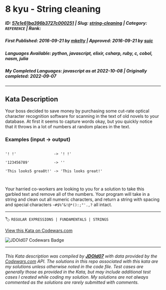 # 8 kyu - String cleaning

##### **ID**: [57e1e61ba396b3727c000251](https://www.codewars.com/kata/57e1e61ba396b3727c000251) | **Slug**: [string-cleaning](https://www.codewars.com/kata/57e1e61ba396b3727c000251) | **Category**: `REFERENCE` | **Rank**: <span style="color:white">8 kyu</span>

##### **First Published**: 2016-09-21 ***by*** [mkelty](https://www.codewars.com/users/mkelty) | **Approved**: 2016-09-21 ***by*** [suic](https://www.codewars.com/users/suic)

##### **Languages Available**: python, javascript, elixir, csharp, ruby, c, cobol, nasm, julia

##### **My Completed Languages**: javascript ***as at*** 2022-10-08 | **Originally completed**: 2022-09-07

---

## Kata Description


Your boss decided to save money by purchasing some cut-rate optical character recognition software for scanning in the text of old novels to your database. At first it seems to capture words okay, but you quickly notice that it throws in a lot of numbers at random places in the text.



### Examples (input -> output)



```

'! !'                 -> '! !'

'123456789'           -> ''

'This looks5 grea8t!' -> 'This looks great!'



```



Your harried co-workers are looking to you for a solution to take this garbled text and remove all of the numbers. Your program will take in a string and clean out all numeric characters, and return a string with spacing and special characters `~#$%^&!@*():;"'.,?` all intact.



---


🏷 `REGULAR EXPRESSIONS | FUNDAMENTALS | STRINGS`


[View this Kata on Codewars.com](https://www.codewars.com/kata/57e1e61ba396b3727c000251)

![](https://www.codewars.com/users/jdold07/badges/large "JDOld07 Codewars Badge")

---

###### *This Kata description was compiled by [**JDOld07**](https://tpstech.dev) with data provided by the [Codewars.com](https://www.codewars.com) API.  The solutions in this repo associated with this kata are my solutions unless otherwise noted in the code file.  Test cases are generally those as provided in the Kata, but may include additional test cases I created while coding my solution.  My solutions are not always commented as the solutions are rarely submitted with comments.*
